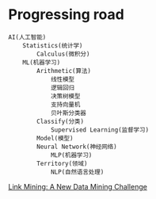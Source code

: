 # Progressing road
	AI(人工智能)
		Statistics(统计学)
			Calculus(微积分)
		ML(机器学习)
			Arithmetic(算法)
				线性模型
				逻辑回归
				决策树模型
				支持向量机
				贝叶斯分类器
			Classify(分类)
				Supervised Learning(监督学习)
			Model(模型)
			Neural Network(神经网络)
				MLP(机器学习)
			Territory(领域)
				NLP(自然语言处理)

[Link Mining: A New Data Mining Challenge](https://citeseerx.ist.psu.edu/viewdoc/download?doi=10.1.1.93.1976&rep=rep1&type=pdf)
